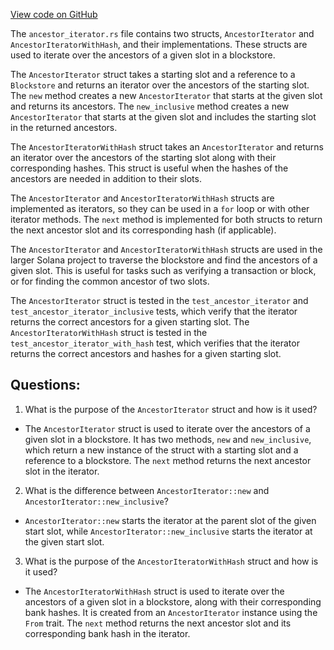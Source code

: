 [View code on GitHub](https://github.com/solana-labs/solana/blob/master/ledger/src/ancestor_iterator.rs)

The `ancestor_iterator.rs` file contains two structs, `AncestorIterator` and `AncestorIteratorWithHash`, and their implementations. These structs are used to iterate over the ancestors of a given slot in a blockstore. 

The `AncestorIterator` struct takes a starting slot and a reference to a `Blockstore` and returns an iterator over the ancestors of the starting slot. The `new` method creates a new `AncestorIterator` that starts at the given slot and returns its ancestors. The `new_inclusive` method creates a new `AncestorIterator` that starts at the given slot and includes the starting slot in the returned ancestors. 

The `AncestorIteratorWithHash` struct takes an `AncestorIterator` and returns an iterator over the ancestors of the starting slot along with their corresponding hashes. This struct is useful when the hashes of the ancestors are needed in addition to their slots. 

The `AncestorIterator` and `AncestorIteratorWithHash` structs are implemented as iterators, so they can be used in a `for` loop or with other iterator methods. The `next` method is implemented for both structs to return the next ancestor slot and its corresponding hash (if applicable). 

The `AncestorIterator` and `AncestorIteratorWithHash` structs are used in the larger Solana project to traverse the blockstore and find the ancestors of a given slot. This is useful for tasks such as verifying a transaction or block, or for finding the common ancestor of two slots. 

The `AncestorIterator` struct is tested in the `test_ancestor_iterator` and `test_ancestor_iterator_inclusive` tests, which verify that the iterator returns the correct ancestors for a given starting slot. The `AncestorIteratorWithHash` struct is tested in the `test_ancestor_iterator_with_hash` test, which verifies that the iterator returns the correct ancestors and hashes for a given starting slot.
## Questions: 
 1. What is the purpose of the `AncestorIterator` struct and how is it used?
- The `AncestorIterator` struct is used to iterate over the ancestors of a given slot in a blockstore. It has two methods, `new` and `new_inclusive`, which return a new instance of the struct with a starting slot and a reference to a blockstore. The `next` method returns the next ancestor slot in the iterator.

2. What is the difference between `AncestorIterator::new` and `AncestorIterator::new_inclusive`?
- `AncestorIterator::new` starts the iterator at the parent slot of the given start slot, while `AncestorIterator::new_inclusive` starts the iterator at the given start slot. 

3. What is the purpose of the `AncestorIteratorWithHash` struct and how is it used?
- The `AncestorIteratorWithHash` struct is used to iterate over the ancestors of a given slot in a blockstore, along with their corresponding bank hashes. It is created from an `AncestorIterator` instance using the `From` trait. The `next` method returns the next ancestor slot and its corresponding bank hash in the iterator.
